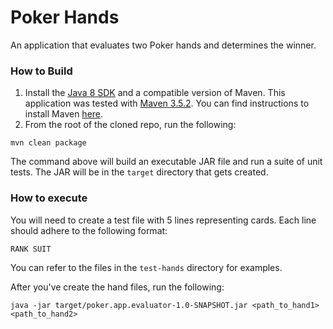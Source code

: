 # Poker Hands
An application that evaluates two Poker hands and determines the winner.

### How to Build
1. Install the [Java 8 SDK](http://www.oracle.com/technetwork/java/javase/downloads/jdk8-downloads-2133151.html)
and a compatible version of Maven. This application was tested
with [Maven 3.5.2](https://archive.apache.org/dist/maven/maven-3/3.5.2/binaries/).
You can find instructions to install Maven [here](https://maven.apache.org/install.html).
2. From the root of the cloned repo, run the following:
<pre><code>mvn clean package</code></pre>

The command above will build an executable JAR file and run a suite of unit
tests. The JAR will be in the <code>target</code> directory that gets created.

### How to execute
You will need to create a test file with 5 lines representing cards. Each line
should adhere to the following format:

<pre><code>RANK SUIT</code></pre>

You can refer to the files in the <code>test-hands</code> directory for
examples.

After you've create the hand files, run the following:
<pre><code>java -jar target/poker.app.evaluator-1.0-SNAPSHOT.jar &lt;path_to_hand1&gt; &lt;path_to_hand2&gt;</code></pre>
